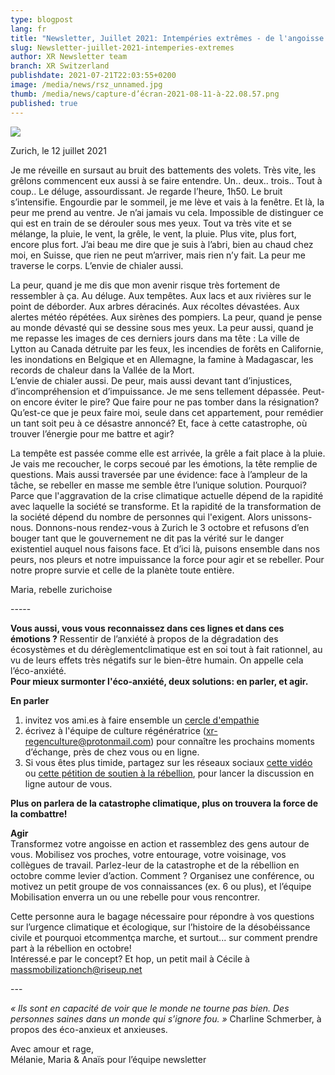 ```yaml
---
type: blogpost
lang: fr
title: "Newsletter, Juillet 2021: Intempéries extrêmes - de l'angoisse à l'action"
slug: Newsletter-juillet-2021-intemperies-extremes
author: XR Newsletter team
branch: XR Switzerland
publishdate: 2021-07-21T22:03:55+0200
image: /media/news/rsz_unnamed.jpg
thumb: /media/news/capture-d’écran-2021-08-11-à-22.08.57.png
published: true
---
```

![](/media/rsz_unnamed.jpg)

Zurich, le 12 juillet 2021


Je me réveille en sursaut au bruit des battements des volets. Très vite, les grêlons commencent eux aussi à se faire entendre. Un.. deux.. trois.. Tout à coup.. Le déluge,
assourdissant. Je regarde l’heure, 1h50. Le bruit s’intensifie. Engourdie par le sommeil, je me lève et vais à la fenêtre. Et là, la peur me prend au ventre. Je n’ai jamais vu cela. Impossible de distinguer ce qui est en train de se dérouler sous mes yeux. Tout va très vite et se mélange, la pluie, le vent, la grêle, le vent, la pluie. Plus vite, plus fort, encore plus fort. J’ai beau me dire que je suis à l’abri, bien au chaud chez moi, en Suisse, que rien ne peut m’arriver, mais rien n’y fait. La peur me traverse le corps. L’envie de chialer aussi.

La peur, quand je me dis que mon avenir risque très fortement de ressembler à ça. Au déluge. Aux tempêtes. Aux lacs et aux rivières sur le point de déborder. Aux arbres déracinés. Aux récoltes dévastées. Aux alertes météo répétées. Aux sirènes des pompiers. La peur, quand je pense au monde dévasté qui se dessine sous mes yeux.
La peur aussi, quand je me repasse les images de ces derniers jours dans ma tête : La ville de Lytton au Canada détruite par les feux, les incendies de forêts en Californie, les inondations en Belgique et en Allemagne, la famine à Madagascar, les records de chaleur dans la Vallée de la Mort.
\
L’envie de chialer aussi. De peur, mais aussi devant tant d’injustices, d’incompréhension et d’impuissance. Je me sens tellement dépassée. Peut-on encore éviter le pire? Que faire pour ne pas tomber dans la résignation? Qu’est-ce que je peux faire moi, seule dans cet appartement, pour remédier un tant soit peu à ce désastre annoncé? Et, face à cette catastrophe, où trouver l’énergie pour me battre et agir?

La tempête est passée comme elle est arrivée, la grêle a fait place à la pluie. Je vais me recoucher, le corps secoué par les émotions, la tête remplie de questions. Mais aussi traversée par une évidence: face à l’ampleur de la tâche, se rebeller en masse me semble être l’unique solution. Pourquoi? Parce que l'aggravation de la crise climatique actuelle dépend de la rapidité avec laquelle la société se transforme. Et la rapidité de la transformation de la société dépend du nombre de personnes qui l'exigent. Alors unissons-nous. Donnons-nous rendez-vous à Zurich le 3 octobre et refusons d’en bouger tant que le gouvernement ne dit pas la vérité sur le danger existentiel auquel nous faisons face. Et
d’ici là, puisons ensemble dans nos peurs, nos pleurs et notre impuissance la force pour agir et se rebeller. Pour notre propre survie et celle de la planète toute entière.

Maria, rebelle zurichoise

\-----

**Vous aussi, vous vous reconnaissez dans ces lignes et dans ces émotions ?** Ressentir de l’anxiété à propos de la dégradation des écosystèmes et du dérèglementclimatique est en soi tout à fait rationnel, au vu de leurs effets très négatifs sur le bien-être humain. On appelle cela l’éco-anxiété.
\
**Pour mieux surmonter l'éco-anxiété, deux solutions: en parler, et agir.**

**En parler**

1. invitez vos ami.es à faire ensemble un [cercle d'empathie](http://www.empathycircle.com/how-to-empathy-circle)
2. écrivez à l'équipe de culture régénératrice (xr-regenculture@protonmail.com) pour connaître les
   prochains moments d’échange, près de chez vous ou en ligne.
3. Si vous êtes plus timide, partagez sur les réseaux sociaux [cette vidéo](https://act.campax.org/petitions/on-est-dans-la-merde-dites-la-verite-sur-l-urgence-climatique-et-ecologique) ou [cette pétition de soutien à la rébellion](https://act.campax.org/petitions/on-est-dans-la-merde-dites-la-verite-sur-l-urgence-climatique-et-ecologique), pour lancer la discussion en ligne autour de vous.

**Plus on parlera de la catastrophe climatique, plus on trouvera la force de la combattre!**

**Agir**
\
Transformez votre angoisse en action et rassemblez des gens autour de vous.
Mobilisez vos proches, votre entourage, votre voisinage, vos collègues de travail. Parlez-leur de la catastrophe et de la rébellion en octobre comme levier d’action. Comment ? Organisez une conférence, ou motivez un petit groupe de vos connaissances (ex. 6 ou plus), et l’équipe Mobilisation enverra un ou une rebelle pour vous rencontrer.

Cette personne aura le bagage nécessaire pour répondre à vos questions sur l’urgence climatique et écologique, sur l’histoire de la désobéissance civile et pourquoi etcommentça marche, et surtout... sur comment prendre part à la rébellion en octobre!
\
Intéressé.e par le concept? Et hop, un petit mail à Cécile à massmobilizationch@riseup.net

\---

*« Ils sont en capacité de voir que le monde ne tourne pas bien. Des personnes saines dans un monde qui s’ignore fou. »* Charline Schmerber, à propos des éco-anxieux et anxieuses.


Avec amour et rage,\
Mélanie, Maria & Anaïs pour l’équipe newsletter